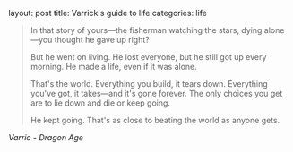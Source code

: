 layout: post
title: Varrick's guide to life
categories: life

> In that story of yours—the fisherman watching the stars,
>  dying alone—you thought he gave up right?
>  
> But he went on living. 
> He lost everyone, but he still got up every morning. 
> He made a life, even if it was alone. 
> 
> That's the world. 
> Everything you build, it tears down.
> Everything you've got, it takes—and it's gone forever. 
> The only choices you get are to lie down and die or keep going.
>  
> He kept going.
> That's as close to beating the world as anyone gets.

 *Varric - Dragon Age*
<!--stackedit_data:
eyJoaXN0b3J5IjpbLTE4ODIyODg4NDFdfQ==
-->